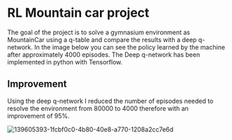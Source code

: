 # RL Mountain car project
The goal of the project is to solve a gymnasium environment as MountainCar using a q-table and compare the results with a deep q-network.
In the image below you can see the policy learned by the machine after approximately 4000 episodes.
The Deep q-network has been implemented in python with Tensorflow.
## Improvement
Using the deep q-network I reduced the number of episodes needed to resolve the environment from 80000 to 4000 therefore with an improvement of 95%.

![139605393-1fcbf0c0-4b80-40e8-a770-1208a2cc7e6d](https://github.com/GabrieleLerani/ML-project-Mountaincar/assets/92364167/202b56be-b997-4b24-8314-96e7d99d7882)

